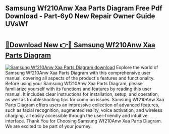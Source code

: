 ## Samsung Wf210Anw Xaa Parts Diagram Free Pdf Download - Part-6y0 New Repair Owner Guide UVsWf

# <h2><a href="http://dfqd3v6.blite.top/?on=Samsung+Wf210Anw+Xaa+Parts+Diagram">🔗Download New 👉🔴 Samsung Wf210Anw Xaa Parts Diagram</a></h2>

[![Samsung Wf210Anw Xaa Parts Diagram download](https://i.imgur.com/lujVjoI.png)](http://dfqd3v6.blite.top/?on=Samsung+Wf210Anw+Xaa+Parts+Diagram)
Explore the world of Samsung Wf210Anw Xaa Parts Diagram with this comprehensive user manual, covering all aspects of the product's features and functionality. Before using your Samsung Wf210Anw Xaa Parts Diagram, please familiarize yourself with its functions and features by reading this user manual. It includes clear instructions for installation, setup, and operation, as well as troubleshooting tips for common issues. Samsung Wf210Anw Xaa Parts Diagram offers users an impressive collection of advanced features, such as facial recognition, augmented reality, voice activation, and wireless charging, all easily accessible through the user-friendly and intuitive interface. Thank You for Choosing Samsung Wf210Anw Xaa Parts Diagram. We are excited to be part of your journey.
